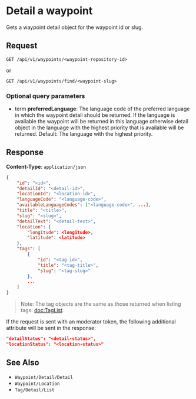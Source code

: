 # Detail a waypoint

Gets a waypoint detail object for the waypoint id or slug.

## Request

    GET /api/v1/waypoints/<waypoint-repository-id>

or

    GET /api/v1/waypoints/find/<waypoint-slug>

### Optional query parameters

- term **preferredLanguage**: The language code of the preferred language in which the waypoint detail should be returned. If the language is available the waypoint will be returned in this language otherwise detail object in the language with the highest priority that is available will be returned. Default: The language with the highest priority.  

## Response

**Content-Type**: `application/json`

```json
{
    "id": "<id>",
    "detailId": "<detail-id>",
    "locationId": "<location-id>",
    "languageCode": "<language-code>",
    "availableLanguageCodes": ["<language-code>", ...],
    "title": "<title>",
    "slug": "<slug>",
    "detailText": "<detail-text>",
    "location": {
        "longitude": <longitude>,
        "latitude": <latitude>
    },
    "tags": [
        {
            "id": "<tag-id>",
            "title": "<tag-title>",
            "slug": "<tag-slug>"
        },
        ...
    ]
}
```

> Note: The tag objects are the same as those returned when listing tags: <doc:TagList>.

If the request is sent with an moderator token, the following additional attribute will be sent in the response: 

```json
"detailStatus": "<detail-status>",
"locationStatus": "<location-status>"
```

## See Also

* ``Waypoint/Detail/Detail``
* ``Waypoint/Location``
* ``Tag/Detail/List``
